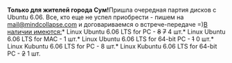 <strong>Только для жителей города Сум!</strong>Пришла очередная партия дисков с Ubuntu 6.06. Все, кто еще не успел приобрести - пишем на <a href="mailto:mail@mindcollapse.com">mail@mindcollapse.com</a> и договариваемся о встрече-передаче =)<ins>В наличии имеются:</ins>* Linux Ubuntu 6.06 LTS for PC - <del>8</del> <del>7</del> 4 шт.* Linux Ubuntu 6.06 LTS for MAC - 1 шт.* Linux Ubuntu 6.06 LTS for 64-bit PC - <del>1</del> 0 шт.* Linux Kubuntu 6.06 LTS for PC - 8 шт.* Linux Kubuntu 6.06 LTS for 64-bit PC - <del>2</del> 1 шт.
